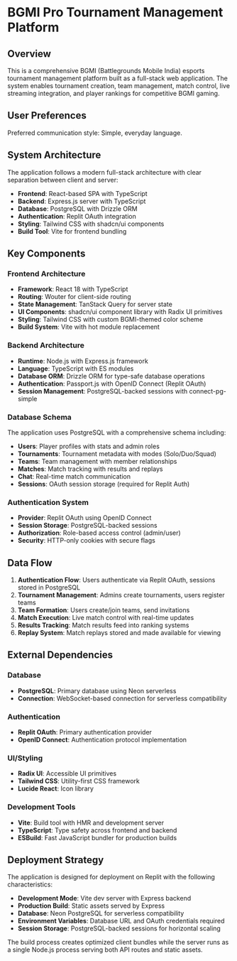 # BGMI Pro Tournament Management Platform

## Overview

This is a comprehensive BGMI (Battlegrounds Mobile India) esports tournament management platform built as a full-stack web application. The system enables tournament creation, team management, match control, live streaming integration, and player rankings for competitive BGMI gaming.

## User Preferences

Preferred communication style: Simple, everyday language.

## System Architecture

The application follows a modern full-stack architecture with clear separation between client and server:

- **Frontend**: React-based SPA with TypeScript
- **Backend**: Express.js server with TypeScript
- **Database**: PostgreSQL with Drizzle ORM
- **Authentication**: Replit OAuth integration
- **Styling**: Tailwind CSS with shadcn/ui components
- **Build Tool**: Vite for frontend bundling

## Key Components

### Frontend Architecture
- **Framework**: React 18 with TypeScript
- **Routing**: Wouter for client-side routing
- **State Management**: TanStack Query for server state
- **UI Components**: shadcn/ui component library with Radix UI primitives
- **Styling**: Tailwind CSS with custom BGMI-themed color scheme
- **Build System**: Vite with hot module replacement

### Backend Architecture
- **Runtime**: Node.js with Express.js framework
- **Language**: TypeScript with ES modules
- **Database ORM**: Drizzle ORM for type-safe database operations
- **Authentication**: Passport.js with OpenID Connect (Replit OAuth)
- **Session Management**: PostgreSQL-backed sessions with connect-pg-simple

### Database Schema
The application uses PostgreSQL with a comprehensive schema including:
- **Users**: Player profiles with stats and admin roles
- **Tournaments**: Tournament metadata with modes (Solo/Duo/Squad)
- **Teams**: Team management with member relationships
- **Matches**: Match tracking with results and replays
- **Chat**: Real-time match communication
- **Sessions**: OAuth session storage (required for Replit Auth)

### Authentication System
- **Provider**: Replit OAuth using OpenID Connect
- **Session Storage**: PostgreSQL-backed sessions
- **Authorization**: Role-based access control (admin/user)
- **Security**: HTTP-only cookies with secure flags

## Data Flow

1. **Authentication Flow**: Users authenticate via Replit OAuth, sessions stored in PostgreSQL
2. **Tournament Management**: Admins create tournaments, users register teams
3. **Team Formation**: Users create/join teams, send invitations
4. **Match Execution**: Live match control with real-time updates
5. **Results Tracking**: Match results feed into ranking systems
6. **Replay System**: Match replays stored and made available for viewing

## External Dependencies

### Database
- **PostgreSQL**: Primary database using Neon serverless
- **Connection**: WebSocket-based connection for serverless compatibility

### Authentication
- **Replit OAuth**: Primary authentication provider
- **OpenID Connect**: Authentication protocol implementation

### UI/Styling
- **Radix UI**: Accessible UI primitives
- **Tailwind CSS**: Utility-first CSS framework
- **Lucide React**: Icon library

### Development Tools
- **Vite**: Build tool with HMR and development server
- **TypeScript**: Type safety across frontend and backend
- **ESBuild**: Fast JavaScript bundler for production builds

## Deployment Strategy

The application is designed for deployment on Replit with the following characteristics:

- **Development Mode**: Vite dev server with Express backend
- **Production Build**: Static assets served by Express
- **Database**: Neon PostgreSQL for serverless compatibility
- **Environment Variables**: Database URL and OAuth credentials required
- **Session Storage**: PostgreSQL-backed sessions for horizontal scaling

The build process creates optimized client bundles while the server runs as a single Node.js process serving both API routes and static assets.